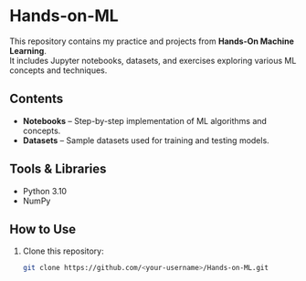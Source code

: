 # Hands-on-ML

This repository contains my practice and projects from **Hands-On Machine Learning**.  
It includes Jupyter notebooks, datasets, and exercises exploring various ML concepts and techniques.

## Contents
- **Notebooks** – Step-by-step implementation of ML algorithms and concepts.
- **Datasets** – Sample datasets used for training and testing models.

## Tools & Libraries
- Python 3.10
- NumPy

## How to Use
1. Clone this repository:
   ```bash
   git clone https://github.com/<your-username>/Hands-on-ML.git
